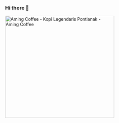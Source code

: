 ### Hi there 👋

<!--
**jange29/jange29** is a ✨ _special_ ✨ repository because its `README.md` (this file) appears on your GitHub profile.

Here are some ideas to get you started:

- 🔭 I’m currently working on ...
- 🌱 I’m currently learning ...
- 👯 I’m looking to collaborate on ...
- 🤔 I’m looking for help with ...
- 💬 Ask me about ...
- 📫 How to reach me: ...
- 😄 Pronouns: ...
- ⚡ Fun fact: ...
-->
<img src="https://amingcoffee.com/wp-content/uploads/2022/06/logo-amingcoffee.png" jsaction="load:XAeZkd;" jsname="HiaYvf" class="n3VNCb KAlRDb" alt="Aming Coffee - Kopi Legendaris Pontianak - Aming Coffee" data-noaft="1" style="width: 353px; height: 331.897px; margin: 0px;">
